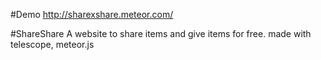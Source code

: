 #Demo
http://sharexshare.meteor.com/

#ShareShare 
A website to share items and give items for free.
made with telescope, meteor.js

